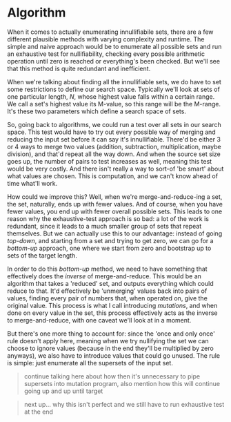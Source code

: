 # Algorithm

When it comes to actually enumerating innullifiabile sets, there are a
few different plausible methods with varying complexity and runtime. The
simple and naive approach would be to enumerate all possible sets and
run an exhaustive test for nullifiability, checking every possible
arithmetic operation until zero is reached or everything's been checked.
But we'll see that this method is quite redundant and inefficient.

When we're talking about finding all the innullifiable sets, we do have
to set some restrictions to define our search space. Typically we'll
look at sets of one particular length, $`N`$, whose highest value falls
within a certain range. We call a set's highest value its M-value, so
this range will be the M-range. It's these two parameters which define
a search space of sets.

So, going back to algorithms, we could run a test over all sets in our
search space. This test would have to try out every possible way of
merging and reducing the input set before it can say it's innullifiable.
There'd be either 3 or 4 ways to merge two values (addition,
subtraction, multiplication, maybe division), and that'd repeat all the
way down. And when the source set size goes up, the number of pairs to
test increases as well, meaning this test would be very costly. And
there isn't really a way to sort-of 'be smart' about what values are
chosen. This is computation, and we can't know ahead of time what'll
work.

How could we improve this? Well, when we're merge-and-reduce-ing a set,
the set, naturally, ends up with fewer values. And of course, when you
have fewer values, you end up with fewer overall possible sets. This
leads to one reason why the exhaustive-test approach is so bad: a lot of
the work is redundant, since it leads to a much smaller group of sets
that repeat themselves. But we can actually use this to our advantage:
instead of going *top-down*, and starting from a set and trying to get
zero, we can go for a *bottom-up* approach, one where we start from zero
and bootstrap up to sets of the target length.

In order to do this *bottom-up* method, we need to have something that
effectively does the *inverse* of merge-and-reduce. This would be an
algorithm that takes a 'reduced' set, and outputs everything which could
reduce to that. It'd effectively be 'unmerging' values back into pairs
of values, finding every pair of numbers that, when operated on, give
the original value. This process is what I call introducing *mutations*,
and when done on every value in the set, this process effectively acts
as the inverse to merge-and-reduce, with one caveat we'll look at in a
moment.

But there's one more thing to account for: since the 'once and only
once' rule doesn't apply here, meaning when we try nullifying the set we
can choose to ignore values (because in the end they'll be multiplied by
zero anyways), we also have to introduce values that could go unused.
The rule is simple: just enumerate all the supersets of the input set.

> continue talking here about how then it's unnecessary to pipe
> supersets into mutation program, also mention how this will continue
> going up and up until target

> next up... why this isn't perfect and we still have to run exhaustive
> test at the end
